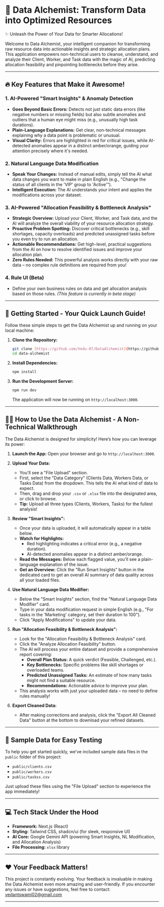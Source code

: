 # 🚀 Data Alchemist: Transform Data into Optimized Resources

✨ Unleash the Power of Your Data for Smarter Allocations!

Welcome to Data Alchemist, your intelligent companion for transforming raw resource data into actionable insights and strategic allocation plans. This application empowers non-technical users to cleanse, understand, and analyze their Client, Worker, and Task data with the magic of AI, predicting allocation feasibility and pinpointing bottlenecks before they arise.

---

## 🔥 Key Features that Make it Awesome!

### 1. AI-Powered "Smart Insights" & Anomaly Detection

* **Goes Beyond Basic Errors:** Detects not just static data errors (like negative numbers or missing fields) but also subtle anomalies and outliers that a human eye might miss (e.g., unusually high task durations).
* **Plain-Language Explanations:** Get clear, non-technical messages explaining why a data point is problematic or unusual.
* **Visual Clarity:** Errors are highlighted in red for critical issues, while AI-detected anomalies appear in a distinct amber/orange, guiding your attention precisely where it's needed.

### 2. Natural Language Data Modification

* **Speak Your Changes:** Instead of manual edits, simply tell the AI what data changes you want to make in plain English (e.g., "Change the status of all clients in the 'VIP' group to 'Active'").
* **Intelligent Execution:** The AI understands your intent and applies the modifications across your dataset.

### 3. AI-Powered "Allocation Feasibility & Bottleneck Analysis"

* **Strategic Overview:** Upload your Client, Worker, and Task data, and the AI will analyze the overall viability of your resource allocation strategy.
* **Proactive Problem Spotting:** Discover critical bottlenecks (e.g., skill shortages, capacity overloads) and predicted unassigned tasks before you even try to run an allocation.
* **Actionable Recommendations:** Get high-level, practical suggestions from the AI on how to resolve identified issues and improve your allocation plan.
* **Zero Rules Needed:** This powerful analysis works directly with your raw data – no complex rule definitions are required from you!

### 4. Rule UI (Beta)

* Define your own business rules on data and get allocation analysis based on those rules.
    *(This feature is currently in beta stage)*

---

## 🚀 Getting Started - Your Quick Launch Guide!

Follow these simple steps to get the Data Alchemist up and running on your local machine:

1.  **Clone the Repository:**
    ```bash
    git clone [https://github.com/Vedu-07/DataAlchemist](https://github.com/Vedu-07/DataAlchemist)
    cd data-alchemist
    ```
2.  **Install Dependencies:**
    ```bash
    npm install
    ```
3.  **Run the Development Server:**
    ```bash
    npm run dev
    ```
    The application will now be running on `http://localhost:3000`.

---

## 👩‍💻 How to Use the Data Alchemist - A Non-Technical Walkthrough

The Data Alchemist is designed for simplicity! Here’s how you can leverage its power:

1.  **Launch the App:** Open your browser and go to `http://localhost:3000`.

2.  **Upload Your Data:**
    * You'll see a "File Upload" section.
    * First, select the "Data Category" (Clients Data, Workers Data, or Tasks Data) from the dropdown. This tells the AI what kind of data to expect.
    * Then, drag and drop your `.csv` or `.xlsx` file into the designated area, or click to browse.
    * **Tip:** Upload all three types (Clients, Workers, Tasks) for the fullest analysis!

3.  **Review "Smart Insights":**
    * Once your data is uploaded, it will automatically appear in a table below.
    * **Watch for Highlights:**
        * Red highlighting indicates a critical error (e.g., a negative duration).
        * AI-detected anomalies appear in a distinct amber/orange.
    * **Read the Messages:** Below each flagged value, you'll see a plain-language explanation of the issue.
    * **Get an Overview:** Click the "Run Smart Insights" button in the dedicated card to get an overall AI summary of data quality across all your loaded files.

4.  **Use Natural Language Data Modifier:**
    * Below the "Smart Insights" section, find the "Natural Language Data Modifier" card.
    * Type in your data modification request in simple English (e.g., "For tasks in the 'Marketing' category, set their duration to 100").
    * Click "Apply Modifications" to update your data.

5.  **Run "Allocation Feasibility & Bottleneck Analysis":**
    * Look for the "Allocation Feasibility & Bottleneck Analysis" card.
    * Click the "Analyze Allocation Feasibility" button.
    * The AI will process your entire dataset and provide a comprehensive report covering:
        * **Overall Plan Status:** A quick verdict (Feasible, Challenged, etc.).
        * **Key Bottlenecks:** Specific problems like skill shortages or overloaded teams.
        * **Predicted Unassigned Tasks:** An estimate of how many tasks might not find a suitable resource.
        * **Recommendations:** Actionable advice to improve your plan.
    * This analysis works with just your uploaded data – no need to define rules manually!

6.  **Export Cleaned Data:**
    * After making corrections and analysis, click the "Export All Cleaned Data" button at the bottom to download your refined datasets.

---

## 📂 Sample Data for Easy Testing

To help you get started quickly, we've included sample data files in the `public` folder of this project:

* `public/clients.csv`
* `public/workers.csv`
* `public/taskss.csv` 

Just upload these files using the "File Upload" section to experience the app immediately!

---

## 💻 Tech Stack Under the Hood

* **Framework:** Next.js (React)
* **Styling:** Tailwind CSS, shadcn/ui (for sleek, responsive UI)
* **AI Core:** Google Gemini API (powering Smart Insights, NL Modification, and Allocation Analysis)
* **File Processing:** `xlsx` library

---

## ❤️ Your Feedback Matters!

This project is constantly evolving. Your feedback is invaluable in making the Data Alchemist even more amazing and user-friendly. If you encounter any issues or have suggestions, feel free to contact: <vedantswami02@gmail.com>

---